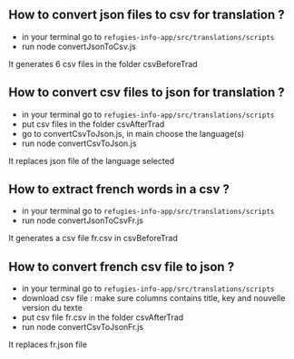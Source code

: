 ## How to convert json files to csv for translation ?

- in your terminal go to `refugies-info-app/src/translations/scripts`
- run node convertJsonToCsv.js

It generates 6 csv files in the folder csvBeforeTrad

## How to convert csv files to json for translation ?

- in your terminal go to `refugies-info-app/src/translations/scripts`
- put csv files in the folder csvAfterTrad
- go to convertCsvToJson.js, in main choose the language(s)
- run node convertCsvToJson.js

It replaces json file of the language selected

## How to extract french words in a csv ?

- in your terminal go to `refugies-info-app/src/translations/scripts`
- run node convertJsonToCsvFr.js

It generates a csv file fr.csv in csvBeforeTrad

## How to convert french csv file to json ?

- in your terminal go to `refugies-info-app/src/translations/scripts`
- download csv file : make sure columns contains title, key and nouvelle version du texte
- put csv file fr.csv in the folder csvAfterTrad
- run node convertCsvToJsonFr.js

It replaces fr.json file
